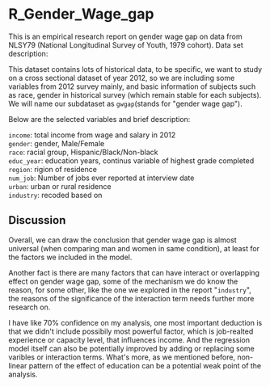 # R_Gender_Wage_gap
This is an empirical research report on gender wage gap on data from NLSY79 (National Longitudinal Survey of Youth, 1979 cohort).
Data set description:

This dataset contains lots of historical data, to be specific, we want to study on a cross sectional dataset of year 2012, so we are including some variables from 2012 survey mainly, and basic information of subjects such as race, gender in historical survey (which remain stable for each subjects). We will name our subdataset as `gwgap`(stands for "gender wage gap").  

Below are the selected variables and brief description:  

`income`: total income from wage and salary in 2012  
`gender`: gender, Male/Female  
`race`: racial group, Hispanic/Black/Non-black  
`educ_year`: education years, continus variable of highest grade completed  
`region`: rigion of residence  
`num_job`: Number of jobs ever reported at interview date  
`urban`: urban or rural residence  
`industry`: recoded based on 


## Discussion

Overall, we can draw the conclusion that gender wage gap is almost universal (when comparing man and women in same condition), at least for the factors we included in the model. 

Another fact is there are many factors that can have interact or overlapping effect on gender wage gap, some of the mechanism we do know the reason, for some other, like the one we explored in the report "`industry`", the reasons of the significance of the interaction term needs further more research on.

I have like 70% confidence on my analysis, one most important deduction is that we didn't include possibily most powerful factor, which is job-realted experience or capacity level, that influences income. And the regression model itself can also be potentially improved by adding or replacing some varibles or interaction terms. What's more, as we mentioned before, non-linear pattern of the effect of education can be a potential weak point of the analysis. 


